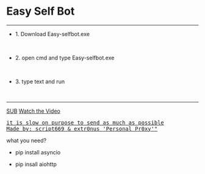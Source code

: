 <h1>Easy Self Bot</h1>
<hr>
<ul><li>1. Download Easy-selfbot.exe</li></ul><br>
<ul><li>2. open cmd and type Easy-selfbot.exe</li></ul><br>
<ul><li>3. type text and run</li></ul><br><hr>
<a href="https://www.youtube.com/channel/UCyrZETOIRNyH3EwP8mFM74Q" target="_blank">SUB</a>
<a href="https://youtu.be/rqkLPtRlqag" target="_blank">Watch the Video
<pre>it is slow on purpose to send as much as possible<br>Made by: script669 & extr0nus 'Personal Pr0xy'"</pre>
<a>what you need?<ul><li>pip install asyncio</li></ul><ul><li>pip insall aiohttp</li></ul>
